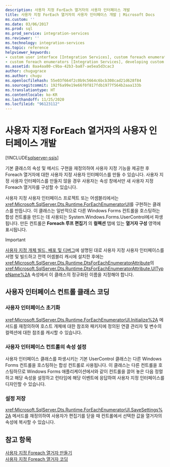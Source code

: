 ```yaml
---
description: 사용자 지정 ForEach 열거자의 사용자 인터페이스 개발
title: 사용자 지정 ForEach 열거자의 사용자 인터페이스 개발 | Microsoft Docs
ms.custom: ''
ms.date: 03/06/2017
ms.prod: sql
ms.prod_service: integration-services
ms.reviewer: ''
ms.technology: integration-services
ms.topic: reference
helpviewer_keywords:
- custom user interface [Integration Services], custom foreach enumerators
- custom foreach enumerators [Integration Services], developing custom user interface
ms.assetid: 8aa4aa80-c9ba-42b3-ba87-ae5ea5d3cac3
author: chugugrace
ms.author: chugu
ms.openlocfilehash: 55e03f664f2c0b9c5664c6bcb308cad21d628f84
ms.sourcegitcommit: 192f6a99e19e66f0f817fdb1977f564b2aaa133b
ms.translationtype: HT
ms.contentlocale: ko-KR
ms.lasthandoff: 11/25/2020
ms.locfileid: "96123112"
---
```

# <a name="developing-a-user-interface-for-a-custom-foreach-enumerator"></a>사용자 지정 ForEach 열거자의 사용자 인터페이스 개발

[!INCLUDE[sqlserver-ssis](../../../includes/applies-to-version/sqlserver-ssis.md)]


  기본 클래스의 속성 및 메서드 구현을 재정의하여 사용자 지정 기능을 제공한 후 Foreach 열거자에 대한 사용자 지정 사용자 인터페이스를 만들 수 있습니다. 사용자 지정 사용자 인터페이스를 만들지 않을 경우 사용자는 속성 창에서만 새 사용자 지정 Foreach 열거자를 구성할 수 있습니다.  
  
 사용자 지정 사용자 인터페이스 프로젝트 또는 어셈블리에서는 <xref:Microsoft.SqlServer.Dts.Runtime.ForEachEnumeratorUI>를 구현하는 클래스를 만듭니다. 이 클래스는 일반적으로 다른 Windows Forms 컨트롤을 호스팅하는 합성 컨트롤을 만드는 데 사용되는 System.Windows.Forms.UserControl에서 파생됩니다. 만든 컨트롤은 **Foreach 루프 편집기** 의 **컬렉션** 탭에 있는 **열거자 구성** 영역에 표시됩니다.  
  
> [!IMPORTANT]  
>  [사용자 지정 개체 빌드, 배포 및 디버그](../../../integration-services/extending-packages-custom-objects/building-deploying-and-debugging-custom-objects.md)에 설명된 대로 사용자 지정 사용자 인터페이스를 서명 및 빌드하고 전역 어셈블리 캐시에 설치한 후에는 <xref:Microsoft.SqlServer.Dts.Runtime.DtsForEachEnumeratorAttribute>의 <xref:Microsoft.SqlServer.Dts.Runtime.DtsForEachEnumeratorAttribute.UITypeName%2A> 속성에서 이 클래스의 정규화된 이름을 지정해야 합니다.  
  
## <a name="coding-the-user-interface-control-class"></a>사용자 인터페이스 컨트롤 클래스 코딩  
  
### <a name="initializing-the-user-interface"></a>사용자 인터페이스 초기화  
 <xref:Microsoft.SqlServer.Dts.Runtime.ForEachEnumeratorUI.Initialize%2A> 메서드를 재정의하여 호스트 개체에 대한 참조와 패키지에 정의된 연결 관리자 및 변수의 컬렉션에 대한 참조를 캐시할 수 있습니다.  
  
### <a name="setting-properties-on-the-user-interface-control"></a>사용자 인터페이스 컨트롤의 속성 설정  
 사용자 인터페이스 클래스를 파생시키는 기본 UserControl 클래스는 다른 Windows Forms 컨트롤을 호스팅하는 합성 컨트롤로 사용됩니다. 이 클래스는 다른 컨트롤을 호스팅하므로 Windows Forms 애플리케이션에서와 같이 컨트롤을 끌어 놓은 다음 정렬하고 해당 속성을 설정하고 런타임에 해당 이벤트에 응답하여 사용자 지정 인터페이스를 디자인할 수 있습니다.  
  
### <a name="saving-settings"></a>설정 저장  
 <xref:Microsoft.SqlServer.Dts.Runtime.ForEachEnumeratorUI.SaveSettings%2A> 메서드를 재정의하여 사용자가 편집기를 닫을 때 컨트롤에서 선택한 값을 열거자의 속성에 복사할 수 있습니다.  
  
## <a name="see-also"></a>참고 항목  
 [사용자 지정 Foreach 열거자 만들기](../../../integration-services/extending-packages-custom-objects/foreach-enumerator/creating-a-custom-foreach-enumerator.md)   
 [사용자 지정 Foreach 열거자 코딩](../../../integration-services/extending-packages-custom-objects/foreach-enumerator/coding-a-custom-foreach-enumerator.md)  
  
  
